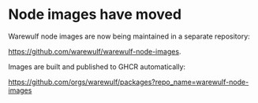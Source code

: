 # Node images have moved

Warewulf node images are now being maintained in a separate repository:

https://github.com/warewulf/warewulf-node-images.

Images are built and published to GHCR automatically:

https://github.com/orgs/warewulf/packages?repo_name=warewulf-node-images
